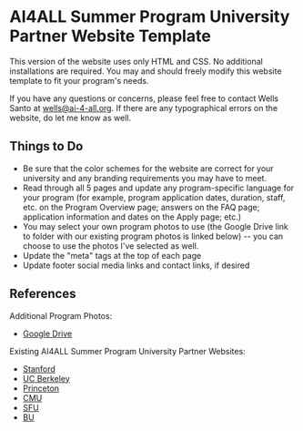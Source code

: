 # AI4ALL Summer Program University Partner Website Template

This version of the website uses only HTML and CSS. No additional installations
are required. You may and should freely modify this website template to fit your
program's needs.

If you have any questions or concerns, please feel free to contact Wells Santo
at wells@ai-4-all.org. If there are any typographical errors on the website, do
let me know as well.

## Things to Do

* Be sure that the color schemes for the website are correct for your university
and any branding requirements you may have to meet.
* Read through all 5 pages and update any program-specific language for your program (for example, program application dates, duration, staff, etc. on the Program Overview page; answers on the FAQ page; application information and dates on the Apply page; etc.)
* You may select your own program photos to use (the Google Drive link to folder with our existing
program photos is linked below) -- you can choose to use the photos I've selected as well.
* Update the "meta" tags at the top of each page
* Update footer social media links and contact links, if desired

## References

Additional Program Photos:
* [Google Drive](https://drive.google.com/open?id=1PGePZqUWR_vQPi_bHCDtkp1N-loz64Ar)

Existing AI4ALL Summer Program University Partner Websites:
* [Stanford](http://ai4all.stanford.edu/)
* [UC Berkeley](https://bair.berkeley.edu/ai4all/)
* [Princeton](http://ai4all.princeton.edu/)
* [CMU](https://admission.enrollment.cmu.edu/pages/access-artificial-intelligence)
* [SFU](http://ai4all.princeton.edu/)
* [BU](http://www.bu.edu/lernet/AI4ALL/)
